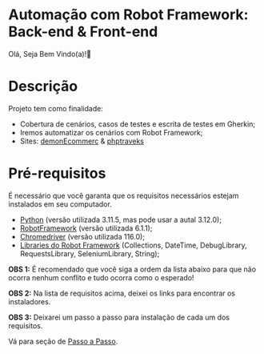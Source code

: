 # Automação com Robot Framework: Back-end & Front-end
Olá, Seja Bem Vindo(a)!🤖
# Descrição
Projeto tem como finalidade:
  - Cobertura de cenários, casos de testes e escrita de testes em Gherkin;
  - Iremos automatizar os cenários com Robot Framework;
  - Sites: [demonEcommerc](https://demo.nopcommerce.com/) & [phptraveks](https://phptravels.org/login)
# Pré-requisitos 
É necessário que você garanta que os requisitos necessários estejam instalados em seu computador.                   
  - [Python](https://www.python.org/downloads/) (versão utilizada 3.11.5, mas pode usar a autal 3.12.0);
  - [RobotFramework](https://robotframework.org/?tab=1#getting-started) (versão utilizada 6.1.1);
  - [Chromedriver](https://chromedriver.chromium.org/) (versão utilizada 116.0);
  - [Libraries do Robot Framework](https://robotframework.org/?tab=libraries#resources) (Collections, DateTime, DebugLibrary, RequestsLibrary, SeleniumLibrary, String);

**OBS 1:** É recomendado que você siga a ordem da lista abaixo para que não ocorra nenhum conflito e tudo ocorra como o esperado!

**OBS 2:** Na lista de requisitos acima, deixei os links para encontrar os instaladores.

**OBS 3:** Deixarei um passo a passo para instalação de cada um dos requisitos. 

Vá para seção de [Passo a Passo](https://github.com/VinSouss/Automacao-Front-End-Back-End/blob/main/0.md).
